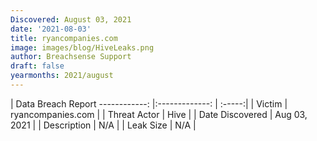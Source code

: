 ```yaml
---
Discovered: August 03, 2021
date: '2021-08-03'
title: ryancompanies.com
image: images/blog/HiveLeaks.png
author: Breachsense Support
draft: false
yearmonths: 2021/august
---
```



| Data Breach Report
------------:   |:-------------:    | :-----:|
| Victim    | ryancompanies.com      | 
| Threat Actor    | Hive      | 
| Date Discovered    | Aug 03, 2021      | 
| Description    | N/A      | 
| Leak Size    | N/A      | 

